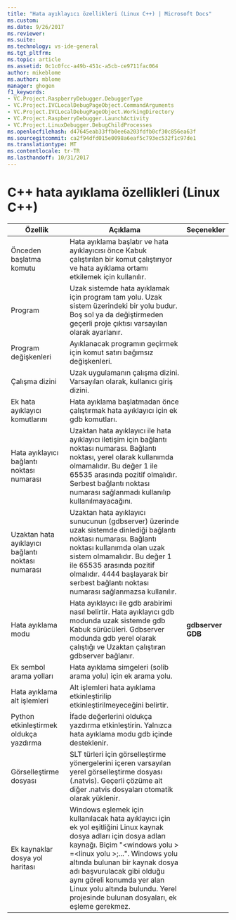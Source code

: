 ```yaml
---
title: "Hata ayıklayıcı özellikleri (Linux C++) | Microsoft Docs"
ms.custom: 
ms.date: 9/26/2017
ms.reviewer: 
ms.suite: 
ms.technology: vs-ide-general
ms.tgt_pltfrm: 
ms.topic: article
ms.assetid: 0c1c0fcc-a49b-451c-a5cb-ce9711fac064
author: mikeblome
ms.author: mblome
manager: ghogen
f1_keywords:
- VC.Project.RaspberryDebugger.DebuggerType
- VC.Project.IVCLocalDebugPageObject.CommandArguments
- VC.Project.IVCLocalDebugPageObject.WorkingDirectory
- VC.Project.RaspberryDebugger.LaunchActivity
- VC.Project.LinuxDebugger.DebugChildProcesses
ms.openlocfilehash: d47645eab33ffb0ee6a203fdfb0cf30c856ea63f
ms.sourcegitcommit: ca2f94dfd015e0098a6eaf5c793ec532f1c97de1
ms.translationtype: MT
ms.contentlocale: tr-TR
ms.lasthandoff: 10/31/2017
---
```

# <a name="c-debugging-properties-linux-c"></a>C++ hata ayıklama özellikleri (Linux C++)

Özellik | Açıklama | Seçenekler
--- | ---| ---
Önceden başlatma komutu | Hata ayıklama başlatır ve hata ayıklayıcısı önce Kabuk çalıştırılan bir komut çalıştırıyor ve hata ayıklama ortamı etkilemek için kullanılır.
Program | Uzak sistemde hata ayıklamak için program tam yolu. Uzak sistem üzerindeki bir yolu budur. Boş sol ya da değiştirmeden geçerli proje çıktısı varsayılan olarak ayarlanır.
Program değişkenleri | Ayıklanacak programın geçirmek için komut satırı bağımsız değişkenleri.
Çalışma dizini | Uzak uygulamanın çalışma dizini. Varsayılan olarak, kullanıcı giriş dizini.
Ek hata ayıklayıcı komutlarını | Hata ayıklama başlatmadan önce çalıştırmak hata ayıklayıcı için ek gdb komutları.
Hata ayıklayıcı bağlantı noktası numarası | Uzaktan hata ayıklayıcı ile hata ayıklayıcı iletişim için bağlantı noktası numarası. Bağlantı noktası, yerel olarak kullanımda olmamalıdır. Bu değer 1 ile 65535 arasında pozitif olmalıdır. Serbest bağlantı noktası numarası sağlanmadı kullanılıp kullanılmayacağını.
Uzaktan hata ayıklayıcı bağlantı noktası numarası | Uzaktan hata ayıklayıcı sunucunun (gdbserver) üzerinde uzak sistemde dinlediği bağlantı noktası numarası. Bağlantı noktası kullanımda olan uzak sistem olmamalıdır. Bu değer 1 ile 65535 arasında pozitif olmalıdır. 4444 başlayarak bir serbest bağlantı noktası numarası sağlanmazsa kullanılır.
Hata ayıklama modu | Hata ayıklayıcı ile gdb arabirimi nasıl belirtir. Hata ayıklayıcı gdb modunda uzak sistemde gdb Kabuk sürücüleri. Gdbserver modunda gdb yerel olarak çalıştığı ve Uzaktan çalıştıran gdbserver bağlanır. | **gdbserver**<br>**GDB**<br>
Ek sembol arama yolları | Hata ayıklama simgeleri (solib arama yolu) için ek arama yolu.
Hata ayıklama alt işlemleri | Alt işlemleri hata ayıklama etkinleştirilip etkinleştirilmeyeceğini belirtir.
Python etkinleştirmek oldukça yazdırma | İfade değerlerini oldukça yazdırma etkinleştirin. Yalnızca hata ayıklama modu gdb içinde desteklenir.
Görselleştirme dosyası | SLT türleri için görselleştirme yönergelerini içeren varsayılan yerel görselleştirme dosyası (.natvis). Geçerli çözüme ait diğer .natvis dosyaları otomatik olarak yüklenir.
Ek kaynaklar dosya yol haritası | Windows eşlemek için kullanılacak hata ayıklayıcı için ek yol eşitliğini Linux kaynak dosya adları için dosya adları kaynağı. Biçim "\<windows yolu > =\<linux yolu >;...". Windows yolu altında bulunan bir kaynak dosya adı başvurulacak gibi olduğu aynı göreli konumda yer alan Linux yolu altında bulundu. Yerel projesinde bulunan dosyaları, ek eşleme gerekmez.